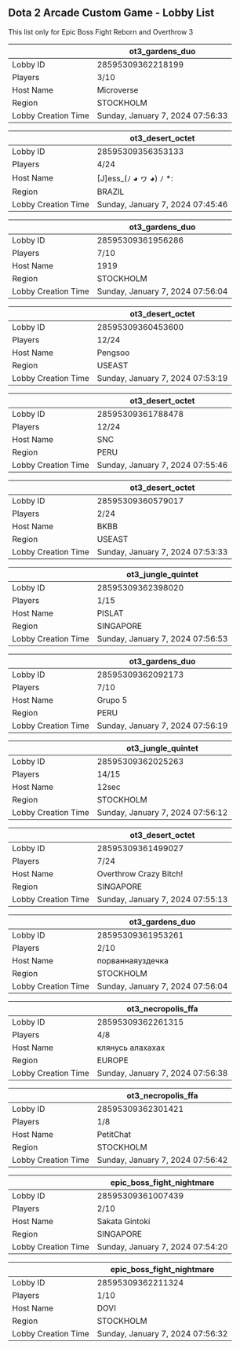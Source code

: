 ## Dota 2 Arcade Custom Game - Lobby List

This list only for Epic Boss Fight Reborn and Overthrow 3

|  | ot3_gardens_duo |
| ------ | ------ |
| Lobby ID | 28595309362218199 |
| Players | 3/10 |
| Host Name | Microverse |
| Region | STOCKHOLM |
| Lobby Creation Time | Sunday, January 7, 2024 07:56:33 |


|  | ot3_desert_octet |
| ------ | ------ |
| Lobby ID | 28595309356353133 |
| Players | 4/24 |
| Host Name | [J]ess_(ﾉ ◕ ヮ ◕) ﾉ *: |
| Region | BRAZIL |
| Lobby Creation Time | Sunday, January 7, 2024 07:45:46 |


|  | ot3_gardens_duo |
| ------ | ------ |
| Lobby ID | 28595309361956286 |
| Players | 7/10 |
| Host Name | 1919 |
| Region | STOCKHOLM |
| Lobby Creation Time | Sunday, January 7, 2024 07:56:04 |


|  | ot3_desert_octet |
| ------ | ------ |
| Lobby ID | 28595309360453600 |
| Players | 12/24 |
| Host Name | Pengsoo |
| Region | USEAST |
| Lobby Creation Time | Sunday, January 7, 2024 07:53:19 |


|  | ot3_desert_octet |
| ------ | ------ |
| Lobby ID | 28595309361788478 |
| Players | 12/24 |
| Host Name | SNC |
| Region | PERU |
| Lobby Creation Time | Sunday, January 7, 2024 07:55:46 |


|  | ot3_desert_octet |
| ------ | ------ |
| Lobby ID | 28595309360579017 |
| Players | 2/24 |
| Host Name | BKBB |
| Region | USEAST |
| Lobby Creation Time | Sunday, January 7, 2024 07:53:33 |


|  | ot3_jungle_quintet |
| ------ | ------ |
| Lobby ID | 28595309362398020 |
| Players | 1/15 |
| Host Name | PISLAT |
| Region | SINGAPORE |
| Lobby Creation Time | Sunday, January 7, 2024 07:56:53 |


|  | ot3_gardens_duo |
| ------ | ------ |
| Lobby ID | 28595309362092173 |
| Players | 7/10 |
| Host Name | Grupo 5 |
| Region | PERU |
| Lobby Creation Time | Sunday, January 7, 2024 07:56:19 |


|  | ot3_jungle_quintet |
| ------ | ------ |
| Lobby ID | 28595309362025263 |
| Players | 14/15 |
| Host Name | 12sec |
| Region | STOCKHOLM |
| Lobby Creation Time | Sunday, January 7, 2024 07:56:12 |


|  | ot3_desert_octet |
| ------ | ------ |
| Lobby ID | 28595309361499027 |
| Players | 7/24 |
| Host Name | Overthrow Crazy Bitch! |
| Region | SINGAPORE |
| Lobby Creation Time | Sunday, January 7, 2024 07:55:13 |


|  | ot3_gardens_duo |
| ------ | ------ |
| Lobby ID | 28595309361953261 |
| Players | 2/10 |
| Host Name | порваннаяуздечка |
| Region | STOCKHOLM |
| Lobby Creation Time | Sunday, January 7, 2024 07:56:04 |


|  | ot3_necropolis_ffa |
| ------ | ------ |
| Lobby ID | 28595309362261315 |
| Players | 4/8 |
| Host Name | клянусь алахахах |
| Region | EUROPE |
| Lobby Creation Time | Sunday, January 7, 2024 07:56:38 |


|  | ot3_necropolis_ffa |
| ------ | ------ |
| Lobby ID | 28595309362301421 |
| Players | 1/8 |
| Host Name | PetitChat |
| Region | STOCKHOLM |
| Lobby Creation Time | Sunday, January 7, 2024 07:56:42 |


|  | epic_boss_fight_nightmare |
| ------ | ------ |
| Lobby ID | 28595309361007439 |
| Players | 2/10 |
| Host Name | Sakata Gintoki |
| Region | SINGAPORE |
| Lobby Creation Time | Sunday, January 7, 2024 07:54:20 |


|  | epic_boss_fight_nightmare |
| ------ | ------ |
| Lobby ID | 28595309362211324 |
| Players | 1/10 |
| Host Name | DOVI |
| Region | STOCKHOLM |
| Lobby Creation Time | Sunday, January 7, 2024 07:56:32 |


